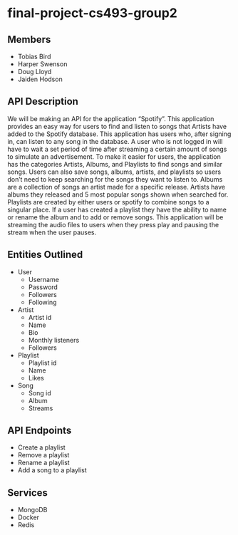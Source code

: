 # final-project-cs493-group2

## Members
 - Tobias Bird
 - Harper Swenson
 - Doug Lloyd
 - Jaiden Hodson

## API Description
We will be making an API for the application “Spotify”. This application provides an easy way for users to find and listen to songs that Artists have added to the Spotify database. This application has users who, after signing in, can listen to any song in the database. A user who is not logged in will have to wait a set period of time after streaming a certain amount of songs to simulate an advertisement. To make it easier for users, the application has the categories Artists, Albums, and Playlists to find songs and similar songs. Users can also save songs, albums, artists, and playlists so users don’t need to keep searching for the songs they want to listen to. Albums are a collection of songs an artist made for a specific release. Artists have albums they released and 5 most popular songs shown when searched for. Playlists are created by either users or spotify to combine songs to a singular place. If a user has created a playlist they have the ability to name or rename the album and to add or remove songs. This application will be streaming the audio files to users when they press play and pausing the stream when the user pauses.

## Entities Outlined
 - User
   - Username
   - Password
   - Followers
   - Following
 - Artist
   - Artist id
   - Name
   - Bio
   - Monthly listeners
   - Followers
 - Playlist
   - Playlist id
   - Name
   - Likes
 - Song
   - Song id
   - Album
   - Streams

## API Endpoints
 - Create a playlist
 - Remove a playlist
 - Rename a playlist
 - Add a song to a playlist

## Services
 - MongoDB
 - Docker
 - Redis
